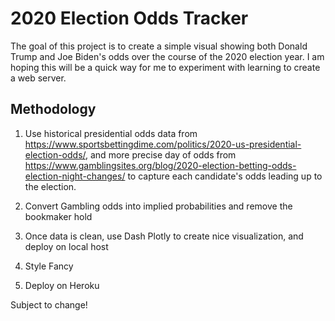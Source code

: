 # 2020 Election Odds Tracker
The goal of this project is to create a simple visual showing both Donald Trump and Joe Biden's odds over the course of the 2020 election year. I am hoping this will be a quick way for me to experiment with learning to create a web server.

## Methodology

1. Use historical presidential odds data from https://www.sportsbettingdime.com/politics/2020-us-presidential-election-odds/, and more precise day of odds from https://www.gamblingsites.org/blog/2020-election-betting-odds-election-night-changes/ to capture each candidate's odds leading up to the election.

2. Convert Gambling odds into implied probabilities and remove the bookmaker hold

3. Once data is clean, use Dash Plotly to create nice visualization, and deploy on local host

4. Style Fancy 

5. Deploy on Heroku

Subject to change!
